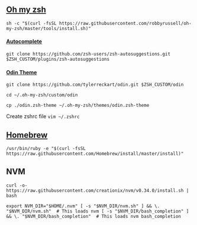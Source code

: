 ## [Oh my zsh](https://github.com/robbyrussell/oh-my-zsh)
`sh -c "$(curl -fsSL https://raw.githubusercontent.com/robbyrussell/oh-my-zsh/master/tools/install.sh)"`

#### [Autocomplete](https://gist.github.com/dogrocker/1efb8fd9427779c827058f873b94df95)
`git clone https://github.com/zsh-users/zsh-autosuggestions.git $ZSH_CUSTOM/plugins/zsh-autosuggestions`


#### [Odin Theme](https://github.com/tylerreckart/odin.git)
`git clone https://github.com/tylerreckart/odin.git $ZSH_CUSTOM/odin`

`cd ~/.oh-my-zsh/custom/odin`

`cp ./odin.zsh-theme ~/.oh-my-zsh/themes/odin.zsh-theme`

Create zshrc file
`vim ~/.zshrc`

## [Homebrew](https://brew.sh/)
`/usr/bin/ruby -e "$(curl -fsSL https://raw.githubusercontent.com/Homebrew/install/master/install)"`

## NVM
`curl -o- https://raw.githubusercontent.com/creationix/nvm/v0.34.0/install.sh | bash`

`export NVM_DIR="$HOME/.nvm"
[ -s "$NVM_DIR/nvm.sh" ] && \. "$NVM_DIR/nvm.sh"  # This loads nvm
[ -s "$NVM_DIR/bash_completion" ] && \. "$NVM_DIR/bash_completion"  # This loads nvm bash_completion`
